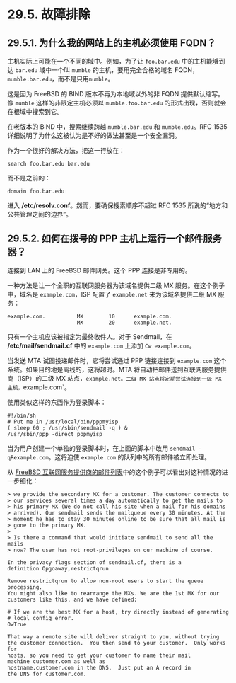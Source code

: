 # 29.5. 故障排除

## 29.5.1. 为什么我的网站上的主机必须使用 FQDN？

主机实际上可能在一个不同的域中。例如，为了让 `foo.bar.edu` 中的主机能够到达 `bar.edu` 域中一个叫 `mumble` 的主机，要用完全合格的域名 FQDN，`mumble.bar.edu`，而不是只用`mumble`。

这是因为 FreeBSD 的 BIND 版本不再为本地域以外的非 FQDN 提供默认缩写。像 `mumble` 这样的非限定主机必须以 `mumble.foo.bar.edu` 的形式出现，否则就会在根域中搜索到它。

在老版本的 BIND 中，搜索继续跨越 `mumble.bar.edu` 和 `mumble.edu`。RFC 1535 详细说明了为什么这被认为是不好的做法甚至是一个安全漏洞。

作为一个很好的解决方法，把这一行放在：

```
search foo.bar.edu bar.edu
```
而不是之前的：

```
domain foo.bar.edu
```

进入 **/etc/resolv.conf**。然而，要确保搜索顺序不超过 RFC 1535 所说的“地方和公共管理之间的边界”。

## 29.5.2. 如何在拨号的 PPP 主机上运行一个邮件服务器？

连接到 LAN 上的 FreeBSD 邮件网关。这个 PPP 连接是非专用的。

一种方法是让一个全职的互联网服务器为该域名提供二级 MX 服务。在这个例子中，域名是 `example.com`，ISP 配置了 `example.net` 来为该域名提供二级 MX 服务：

```
example.com.          MX        10      example.com.
                      MX        20      example.net.
```

只有一个主机应该被指定为最终收件人。对于 Sendmail，在 **/etc/mail/sendmail.cf** 中的 `example.com` 上添加 `Cw example.com`。

当发送 MTA 试图投递邮件时，它将尝试通过 PPP 链接连接到 `example.com` 这个系统。如果目的地是离线的，这将超时。MTA 将自动把邮件送到互联网服务提供商（ISP）的二级 MX 站点，`example.net。二级 MX 站点将定期尝试连接到一级 MX 主机，`example.com`。

使用类似这样的东西作为登录脚本：

```
#!/bin/sh
# Put me in /usr/local/bin/pppmyisp
( sleep 60 ; /usr/sbin/sendmail -q ) &
/usr/sbin/ppp -direct pppmyisp
```

当为用户创建一个单独的登录脚本时，在上面的脚本中改用 `sendmail -qRexample.com`。这将迫使 `example.com` 的队列中的所有邮件被立即处理。

从 [FreeBSD 互联网服务提供商的邮件列表](https://lists.freebsd.org/subscription/freebsd-isp)中的这个例子可以看出对这种情况的进一步细化：

```
> we provide the secondary MX for a customer. The customer connects to
> our services several times a day automatically to get the mails to
> his primary MX (We do not call his site when a mail for his domains
> arrived). Our sendmail sends the mailqueue every 30 minutes. At the
> moment he has to stay 30 minutes online to be sure that all mail is
> gone to the primary MX.
>
> Is there a command that would initiate sendmail to send all the mails
> now? The user has not root-privileges on our machine of course.

In the privacy flags section of sendmail.cf, there is a
definition Opgoaway,restrictqrun

Remove restrictqrun to allow non-root users to start the queue processing.
You might also like to rearrange the MXs. We are the 1st MX for our
customers like this, and we have defined:

# If we are the best MX for a host, try directly instead of generating
# local config error.
OwTrue

That way a remote site will deliver straight to you, without trying
the customer connection.  You then send to your customer.  Only works for
hosts, so you need to get your customer to name their mail
machine customer.com as well as
hostname.customer.com in the DNS.  Just put an A record in
the DNS for customer.com.
```
